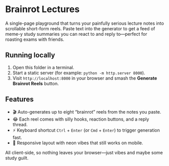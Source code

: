 # Brainrot Lectures

A single-page playground that turns your painfully serious lecture notes into scrollable short-form reels.
Paste text into the generator to get a feed of meme-y study summaries you can react to and reply to—perfect for roasting exams with friends.

## Running locally

1. Open this folder in a terminal.
2. Start a static server (for example: `python -m http.server 8000`).
3. Visit `http://localhost:8000` in your browser and smash the **Generate Brainrot Reels** button.

## Features

- 🎬 Auto-generates up to eight “brainrot” reels from the notes you paste.
- 😂 Each reel comes with silly hooks, reaction buttons, and a reply thread.
- ⚡️ Keyboard shortcut `Ctrl` + `Enter` (or `Cmd` + `Enter`) to trigger generation fast.
- 📱 Responsive layout with neon vibes that still works on mobile.

All client-side, so nothing leaves your browser—just vibes and maybe some study guilt.
